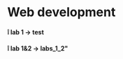 # Web development

#### :grey_exclamation: lab 1 -> test
#### :grey_exclamation: lab 1&2 -> labs_1_2"

